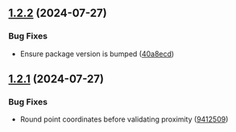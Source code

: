 ## [1.2.2](https://github.com/undistraction/coons-patch/compare/v1.2.1...v1.2.2) (2024-07-27)

### Bug Fixes

* Ensure package version is bumped ([40a8ecd](https://github.com/undistraction/coons-patch/commit/40a8ecdac3e435600a20b13d77ba28f77edf9d16))

## [1.2.1](https://github.com/undistraction/coons-patch/compare/v1.2.0...v1.2.1) (2024-07-27)

### Bug Fixes

* Round point coordinates before validating proximity ([9412509](https://github.com/undistraction/coons-patch/commit/9412509c42e1059255f261a27bfa64b7d228ae96))
